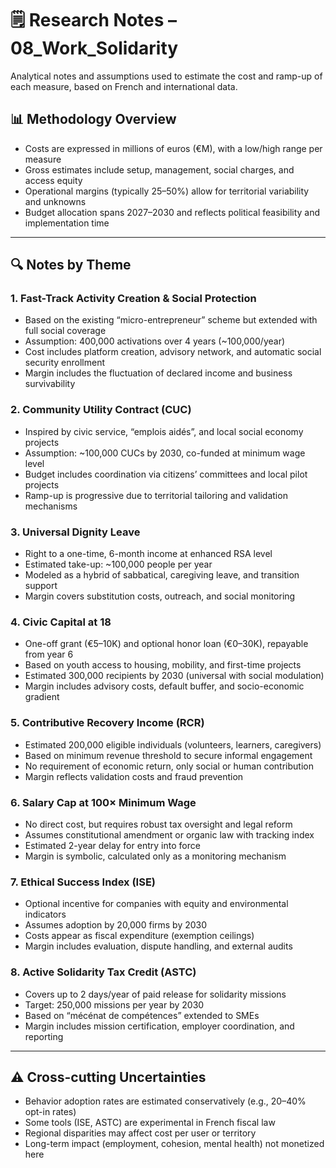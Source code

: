
# 🗒️ Research Notes – 08_Work_Solidarity

Analytical notes and assumptions used to estimate the cost and ramp-up of each measure, based on French and international data.

## 📊 Methodology Overview

- Costs are expressed in millions of euros (€M), with a low/high range per measure  
- Gross estimates include setup, management, social charges, and access equity  
- Operational margins (typically 25–50%) allow for territorial variability and unknowns  
- Budget allocation spans 2027–2030 and reflects political feasibility and implementation time

---

## 🔍 Notes by Theme

### 1. Fast-Track Activity Creation & Social Protection
- Based on the existing “micro-entrepreneur” scheme but extended with full social coverage  
- Assumption: 400,000 activations over 4 years (~100,000/year)  
- Cost includes platform creation, advisory network, and automatic social security enrollment  
- Margin includes the fluctuation of declared income and business survivability

### 2. Community Utility Contract (CUC)
- Inspired by civic service, “emplois aidés”, and local social economy projects  
- Assumption: ~100,000 CUCs by 2030, co-funded at minimum wage level  
- Budget includes coordination via citizens’ committees and local pilot projects  
- Ramp-up is progressive due to territorial tailoring and validation mechanisms

### 3. Universal Dignity Leave
- Right to a one-time, 6-month income at enhanced RSA level  
- Estimated take-up: ~100,000 people per year  
- Modeled as a hybrid of sabbatical, caregiving leave, and transition support  
- Margin covers substitution costs, outreach, and social monitoring

### 4. Civic Capital at 18
- One-off grant (€5–10K) and optional honor loan (€0–30K), repayable from year 6  
- Based on youth access to housing, mobility, and first-time projects  
- Estimated 300,000 recipients by 2030 (universal with social modulation)  
- Margin includes advisory costs, default buffer, and socio-economic gradient

### 5. Contributive Recovery Income (RCR)
- Estimated 200,000 eligible individuals (volunteers, learners, caregivers)  
- Based on minimum revenue threshold to secure informal engagement  
- No requirement of economic return, only social or human contribution  
- Margin reflects validation costs and fraud prevention

### 6. Salary Cap at 100× Minimum Wage
- No direct cost, but requires robust tax oversight and legal reform  
- Assumes constitutional amendment or organic law with tracking index  
- Estimated 2-year delay for entry into force  
- Margin is symbolic, calculated only as a monitoring mechanism

### 7. Ethical Success Index (ISE)
- Optional incentive for companies with equity and environmental indicators  
- Assumes adoption by 20,000 firms by 2030  
- Costs appear as fiscal expenditure (exemption ceilings)  
- Margin includes evaluation, dispute handling, and external audits

### 8. Active Solidarity Tax Credit (ASTC)
- Covers up to 2 days/year of paid release for solidarity missions  
- Target: 250,000 missions per year by 2030  
- Based on “mécénat de compétences” extended to SMEs  
- Margin includes mission certification, employer coordination, and reporting

---

## ⚠️ Cross-cutting Uncertainties

- Behavior adoption rates are estimated conservatively (e.g., 20–40% opt-in rates)  
- Some tools (ISE, ASTC) are experimental in French fiscal law  
- Regional disparities may affect cost per user or territory  
- Long-term impact (employment, cohesion, mental health) not monetized here
